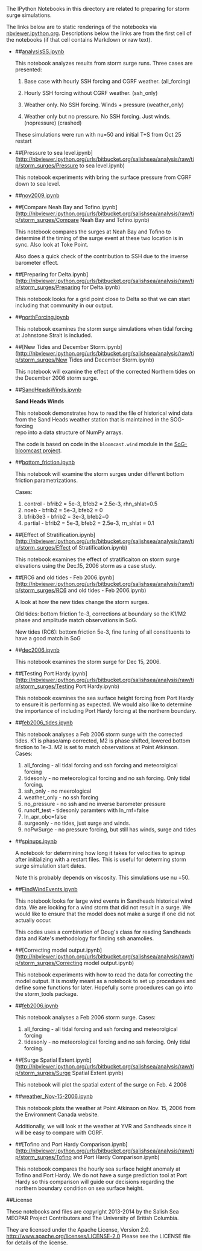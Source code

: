 The IPython Notebooks in this directory are related to preparing
for storm surge simulations.

The links below are to static renderings of the notebooks via
[nbviewer.ipython.org](http://nbviewer.ipython.org/).
Descriptions below the links are from the first cell of the notebooks
(if that cell contains Markdown or raw text).

* ##[analysisSS.ipynb](http://nbviewer.ipython.org/urls/bitbucket.org/salishsea/analysis/raw/tip/storm_surges/analysisSS.ipynb)  
    
    This notebook analyzes results from storm surge runs. Three cases are presented:  
      
    1. Base case with hourly SSH forcing and CGRF weather. (all_forcing)  
      
    2. Hourly SSH forcing without CGRF weather. (ssh_only)  
      
    3. Weather only. No SSH forcing. Winds + pressure (weather_only)  
      
    4. Weather only but no pressure. No SSH forcing. Just winds. (nopressure) (crashed)  
      
      
    These simulations were run with nu=50 and  initial T+S from Oct 25 restart  

* ##[Pressure to sea level.ipynb](http://nbviewer.ipython.org/urls/bitbucket.org/salishsea/analysis/raw/tip/storm_surges/Pressure to sea level.ipynb)  
    
    This notebook experiments with bring the surface pressure from CGRF down to sea level.   

* ##[nov2009.ipynb](http://nbviewer.ipython.org/urls/bitbucket.org/salishsea/analysis/raw/tip/storm_surges/nov2009.ipynb)  
    
* ##[Compare Neah Bay and Tofino.ipynb](http://nbviewer.ipython.org/urls/bitbucket.org/salishsea/analysis/raw/tip/storm_surges/Compare Neah Bay and Tofino.ipynb)  
    
    This notebook compares the surges at Neah Bay and Tofino to determine if the timing of the surge event at these two location is in sync. Also look at Toke Point.  
      
    Also does a quick check of the contribution to SSH due to the inverse barometer effect.  

* ##[Preparing for Delta.ipynb](http://nbviewer.ipython.org/urls/bitbucket.org/salishsea/analysis/raw/tip/storm_surges/Preparing for Delta.ipynb)  
    
    This notebook looks for a grid point close to Delta so that we can start including that community in our output.   

* ##[northForcing.ipynb](http://nbviewer.ipython.org/urls/bitbucket.org/salishsea/analysis/raw/tip/storm_surges/northForcing.ipynb)  
    
    This notebook examines the storm surge simulations when tidal forcing at Johnstone Strait is included.  

* ##[New Tides and December Storm.ipynb](http://nbviewer.ipython.org/urls/bitbucket.org/salishsea/analysis/raw/tip/storm_surges/New Tides and December Storm.ipynb)  
    
    This notebook will examine the effect of the corrected Northern tides on the December 2006 storm surge.  

* ##[SandHeadsWinds.ipynb](http://nbviewer.ipython.org/urls/bitbucket.org/salishsea/analysis/raw/tip/storm_surges/SandHeadsWinds.ipynb)  
    
    **Sand Heads Winds**  
      
    This notebook demonstrates how to read the file of historical wind data  
    from the Sand Heads weather station that is maintained in the SOG-forcing  
    repo into a data structure of NumPy arrays.  
      
    The code is based on code in the `bloomcast.wind` module in the [SoG-bloomcast project](https://bitbucket.org/douglatornell/sog-bloomcast).  

* ##[bottom_friction.ipynb](http://nbviewer.ipython.org/urls/bitbucket.org/salishsea/analysis/raw/tip/storm_surges/bottom_friction.ipynb)  
    
    This notebook will examine the storm surges under different bottom friction parametrizations.   
      
    Cases:  
      
    1. control - bfrib2 = 5e-3, bfeb2 = 2.5e-3, rhn_shlat=0.5  
    2. noeb - bfrib2 = 5e-3, bfeb2 = 0  
    3. bfrib3e3 - bfrib2 = 3e-3, bfeb2=0  
    4. partial - bfrib2 = 5e-3, bfeb2 = 2.5e-3, rn_shlat = 0.1  

* ##[Effect of Stratification.ipynb](http://nbviewer.ipython.org/urls/bitbucket.org/salishsea/analysis/raw/tip/storm_surges/Effect of Stratification.ipynb)  
    
    This notebook examines the effect of stratificaiton on storm surge elevations using the Dec.15, 2006 storm as a case study.  

* ##[RC6 and old tides - Feb 2006.ipynb](http://nbviewer.ipython.org/urls/bitbucket.org/salishsea/analysis/raw/tip/storm_surges/RC6 and old tides - Feb 2006.ipynb)  
    
    A look at how the new tides change the storm surges.   
      
    Old tides: bottom friction 1e-3, corrections at boundary so the K1/M2 phase and amplitude match observations in SoG.   
      
    New tides (RC6): bottom friction 5e-3, fine tuning of all constituents to have a good match in SoG  

* ##[dec2006.ipynb](http://nbviewer.ipython.org/urls/bitbucket.org/salishsea/analysis/raw/tip/storm_surges/dec2006.ipynb)  
    
    This notebook examines the storm surge for Dec 15, 2006.  

* ##[Testing Port Hardy.ipynb](http://nbviewer.ipython.org/urls/bitbucket.org/salishsea/analysis/raw/tip/storm_surges/Testing Port Hardy.ipynb)  
    
    This notebook examines the sea surface height forcing from Port Hardy to ensure it is performing as expected. We would also like to determine the importance of including Port Hardy forcing at the northern boundary.  

* ##[feb2006_tides.ipynb](http://nbviewer.ipython.org/urls/bitbucket.org/salishsea/analysis/raw/tip/storm_surges/feb2006_tides.ipynb)  
    
    This notebook analyses a Feb 2006 storm surge with the corrected tides. K1 is phase/amp corrected, M2 is phase shifted, lowered bottom firction to 1e-3. M2 is set to match observations at Point Atkinson. Cases:  
      
    1. all_forcing - all tidal forcing and ssh forcing and meteorolgical forcing  
    2. tidesonly - no meteorological forcing and no ssh forcing. Only tidal forcing.  
    3. ssh_only - no meerological  
    4. weather_only - no ssh forcing  
    5. no_pressure - no ssh and no inverse barometer pressure  
    6. runoff_test - tidesonly paramters with ln_rnf=false  
    7. ln_apr_obc=false  
    8. surgeonly - no tides, just surge and winds.  
    9. noPwSurge - no pressure forcing, but still has winds, surge and tides  

* ##[spinups.ipynb](http://nbviewer.ipython.org/urls/bitbucket.org/salishsea/analysis/raw/tip/storm_surges/spinups.ipynb)  
    
    A notebook for determining how long it takes for velocities to spinup after initializing with a restart files. This is useful for determing storm surge simulation start dates.   
      
    Note this probably depends on viscosity. This simulations use nu =50.  

* ##[FindWindEvents.ipynb](http://nbviewer.ipython.org/urls/bitbucket.org/salishsea/analysis/raw/tip/storm_surges/FindWindEvents.ipynb)  
    
    This notebook looks for large wind events in Sandheads historical wind data. We are looking for a wind storm that did not result in a surge. We would like to ensure that the model does not make a surge if one did not actually occur.   
      
    This codes uses a combination of Doug's class for reading Sandheads data and Kate's methodology for finding ssh anamolies.  

* ##[Correcting model output.ipynb](http://nbviewer.ipython.org/urls/bitbucket.org/salishsea/analysis/raw/tip/storm_surges/Correcting model output.ipynb)  
    
    This notebook experiments with how to read the data for correcting the model output. It is mostly meant as a notebook to set up procedures and define some functions for later. Hopefully some procedures can go into the storm_tools package.  

* ##[feb2006.ipynb](http://nbviewer.ipython.org/urls/bitbucket.org/salishsea/analysis/raw/tip/storm_surges/feb2006.ipynb)  
    
    This notebook analyses a Feb 2006 storm surge. Cases:  
      
    1. all_forcing - all tidal forcing and ssh forcing and meteorolgical forcing  
    2. tidesonly - no meteorological forcing and no ssh forcing. Only tidal forcing.  

* ##[Surge Spatial Extent.ipynb](http://nbviewer.ipython.org/urls/bitbucket.org/salishsea/analysis/raw/tip/storm_surges/Surge Spatial Extent.ipynb)  
    
    This notebook will plot the spatial extent of the surge on Feb. 4 2006  


* ##[weather_Nov-15-2006.ipynb](http://nbviewer.ipython.org/urls/bitbucket.org/salishsea/analysis/raw/tip/storm_surges/weather_Nov-15-2006.ipynb)  
    
    This notebook plots the weather at Point Atkinson on Nov. 15, 2006 from the Environment Canada website.   
      
    Additionally, we will look at the weather at YVR and Sandheads since it will be easy to compare with CGRF.   

* ##[Tofino and Port Hardy Comparison.ipynb](http://nbviewer.ipython.org/urls/bitbucket.org/salishsea/analysis/raw/tip/storm_surges/Tofino and Port Hardy Comparison.ipynb)  
    
    This notebook compares the hourly sea surface height anomaly at Tofino and Port Hardy. We do not have a surge prediction tool at Port Hardy so this comparison will guide our decisions regarding the northern boundary condition on sea surface height.   


##License

These notebooks and files are copyright 2013-2014
by the Salish Sea MEOPAR Project Contributors
and The University of British Columbia.

They are licensed under the Apache License, Version 2.0.
http://www.apache.org/licenses/LICENSE-2.0
Please see the LICENSE file for details of the license.

